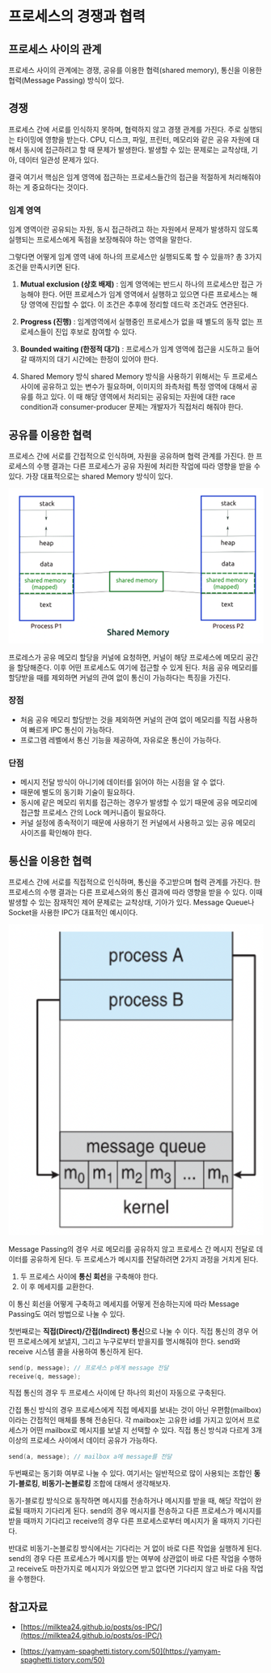 # 프로세스의 경쟁과 협력



## 프로세스 사이의 관계

프로세스 사이의 관계에는 경쟁, 공유를 이용한 협력(shared memory), 통신을 이용한 협력(Message Passing) 방식이 있다. 

## 경쟁

프로세스 간에 서로를 인식하지 못하며, 협력하지 않고 경쟁 관계를 가진다. 주로 실행되는 타이밍에 영향을 받는다. CPU, 디스크, 파일, 프린터, 메모리와 같은 공유 자원에 대해서 동시에 접근하려고 할 때 문제가 발생한다. 발생할 수 있는 문제로는 교착상태, 기아, 데이터 일관성 문제가 있다.

결국 여기서 핵심은 임계 영역에 접근하는 프로세스들간의 접근을 적절하게 처리해줘야 하는 게 중요하다는 것이다.

### 임계 영역

임계 영역이란 공유되는 자원, 동시 접근하려고 하는 자원에서 문제가 발생하지 않도록 실행되는 프로세스에게 독점을 보장해줘야 하는 영역을 말한다.

그렇다면 어떻게 임계 영역 내에 하나의 프로세스만 실행되도록 할 수 있을까? 총 3가지 조건을 만족시키면 된다.

1. **Mutual exclusion (상호 배제)** : 임계 영역에는 반드시 하나의 프로세스만 접근 가능해야 한다. 어떤 프로세스가 임계 영역에서 실행하고 있으면 다른 프로세스는 해당 영역에 진입할 수 없다. 이 조건은 추후에 정리할 데드락 조건과도 연관된다.

2. **Progress (진행)** : 임계영역에서 실행중인 프로세스가 없을 때 별도의 동작 없는 프로세스들이 진입 후보로 참여할 수 있다.
3. **Bounded waiting (한정적 대기)** : 프로세스가 임계 영역에 접근을 시도하고 들어갈 때까지의 대기 시간에는 한정이 있어야 한다. 

4. Shared Memory 방식
   shared Memory 방식을 사용하기 위해서는 두 프로세스 사이에 공유하고 있는 변수가 필요하며, 이미지의 좌측처럼 특정 영역에 대해서 공유를 하고 있다. 이 때 해당 영역에서 처리되는 공유되는 자원에 대한 race condition과 consumer-producer 문제는 개발자가 직접처리 해줘야 한다.



## 공유를 이용한 협력

프로세스 간에 서로를 간접적으로 인식하며, 자원을 공유하며 협력 관계를 가진다. 한 프로세스의 수행 결과는 다른 프로세스가 공유 자원에 처리한 작업에 따라 영향을 받을 수 있다. 가장 대표적으로는 shared Memory 방식이 있다.

![img.png](img/MunJinsu/shared_memory.png)

프로레스가 공유 메모리 할당을 커널에 요청하면, 커널이 해당 프로세스에 메모리 공간을 할당해준다. 이후 어떤 프로세스도 여기에 접근할 수 있게 된다. 처음 공유 메모리를 할당받을 때를 제외하면 커널의 관여 없이 통신이 가능하다는 특징을 가진다.

### 장점

- 처음 공유 메모리 할당받는 것을 제외하면 커널의 관여 없이 메모리를 직접 사용하여 빠르게 IPC 통신이 가능하다. 
- 프로그램 레벨에서 통신 기능을 제공하여, 자유로운 통신이 가능하다.

### 단점

- 메시지 전달 방식이 아니기에 데이터를 읽어야 하는 시점을 알 수 없다.
- 때문에 별도의 동기화 기술이 필요하다.
- 동시에 같은 메모리 위치를 접근하는 경우가 발생할 수 있기 때문에 공유 메모리에 접근할 프로세스 간의 Lock 메커니즘이 필요하다.
- 커널 설정에 종속적이기 때문에 사용하기 전 커널에서 사용하고 있는 공유 메모리 사이즈를 확인해야 한다.



## 통신을 이용한 협력

프로세스 간에 서로를 직접적으로 인식하며, 통신을 주고받으며 협력 관계를 가진다. 한 프로세스의 수행 결과는 다른 프로세스와의 통신 결과에 따라 영향을 받을 수 있다. 이때 발생할 수 있는 잠재적인 제어 문제로는 교착상태, 기아가 있다. Message Queue나 Socket을 사용한 IPC가 대표적인 예시이다.

 ![img.png](img/MunJinsu/message_passing.png)

Message Passing의 경우 서로 메모리를 공유하지 않고 프로세스 간 메시지 전달로 데이터를 공유하게 된다. 두 프로세스가 메시지를 전달하려면 2가지 과정을 거치게 된다.

1. 두 프로세스 사이에 **통신 회선**을 구축해야 한다.
2. 이 후 메세지를 교환한다.

이 통신 회선을 어떻게 구축하고 메세지를 어떻게 전송하는지에 따라 Message Passing도 여러 방법으로 나눌 수 있다.

첫번째로는 **직접(Direct)/간접(Indirect) 통신**으로 나눌 수 이다. 직접 통신의 경우 어떤 프로세스에게 보낼지, 그리고 누구로부터 받을지를 명시해줘야 한다. send와 receive 시스템 콜을 사용하여 통신하게 된다.

```c
send(p, message); // 프로세스 p에게 message 전달
receive(q, message);
```

직접 통신의 경우 두 프로세스 사이에 단 하나의 회선이 자동으로 구축된다.

간접 통신 방식의 경우 프로세스에게 직접 메세지를 보내는 것이 아닌 우편함(mailbox)이라는 간접적인 매체를 통해 전송된다. 각 mailbox는 고유한 id를 가지고 있어서 프로세스가 어떤 mailbox로 메시지를 보낼 지 선택할 수 있다. 직접 통신 방식과 다르게 3개 이상의 프로세스 사이에서 데이터 공유가 가능하다.

```c
send(a, message); // mailbox a에 message를 전달
```



두번째로는 동기화 여부로 나눌 수 있다. 여기서는 일반적으로 많이 사용되는 조합인 **동기-블로킹**, **비동기-논블로킹** 조합에 대해서 생각해보자.

동기-블로킹 방식으로 동작하면 메시지를 전송하거나 메시지를 받을 때, 해당 작업이 완료될 때까지 기다리게 된다. send의 경우 메시지를 전송하고 다른 프로세스가 메시지를 받을 때까지 기다리고 receive의 경우 다른 프로세스로부터 메시지가 올 때까지 기다린다.

반대로 비동기-논블로킹 방식에서는 기다리는 거 없이 바로 다른 작업을 실행하게 된다. send의 경우 다른 프로세스가 메시지를 받는 여부에 상관없이 바로 다른 작업을 수행하고 receive도 마찬가지로 메시지가 와있으면 받고 없다면 기다리지 않고 바로 다음 작업을 수행한다.



## 참고자료

* [https://milktea24.github.io/posts/os-IPC/](https://milktea24.github.io/posts/os-IPC/)

* [https://yamyam-spaghetti.tistory.com/50](https://yamyam-spaghetti.tistory.com/50)